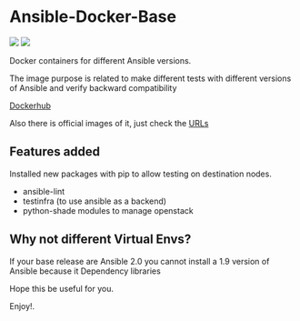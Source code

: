 Ansible-Docker-Base
===================
[![](https://images.microbadger.com/badges/license/padajuan/ansible-docker-base.svg)](http://microbadger.com/images/padajuan/ansible-docker-base)
[![](https://images.microbadger.com/badges/image/padajuan/ansible-docker-base.svg)](http://microbadger.com/images/padajuan/ansible-docker-base)

Docker containers for different Ansible versions.

The image purpose is related to make different tests with different versions of Ansible and verify backward compatibility

[Dockerhub](https://hub.docker.com/r/padajuan/ansible-docker-base/)

Also there is official images of it, just check the [URLs](https://hub.docker.com/search/?q=ansible&page=1&isAutomated=0&isOfficial=0&pullCount=1&starCount=0)

## Features added
Installed new packages with pip to allow testing on destination nodes.
- ansible-lint
- testinfra (to use ansible as a backend)
- python-shade modules to manage openstack

## Why not different Virtual Envs?
If your base release are Ansible 2.0 you cannot install a 1.9 version of Ansible because it Dependency libraries

Hope this be useful for you.

Enjoy!.
